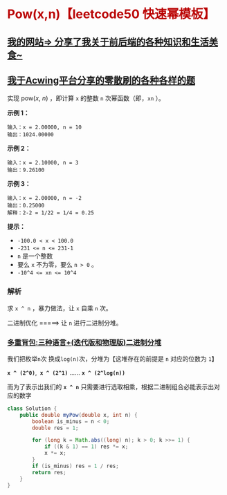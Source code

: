 # <font color="bb000">Pow(x,n)【leetcode50 快速幂模板】</font>

## [我的网站=> 分享了我关于前后端的各种知识和生活美食~](https://www.fanxy.cloud)

## [我于Acwing平台分享的零散刷的各种各样的题](https://www.acwing.com/blog/content/33005/) 

实现 pow(*x*, *n*) ，即计算 `x` 的整数 `n` 次幂函数（即，`xn` ）。

 

**示例 1：**

```
输入：x = 2.00000, n = 10
输出：1024.00000
```

**示例 2：**

```
输入：x = 2.10000, n = 3
输出：9.26100
```

**示例 3：**

```
输入：x = 2.00000, n = -2
输出：0.25000
解释：2-2 = 1/22 = 1/4 = 0.25
```

 

**提示：**

- `-100.0 < x < 100.0`
- `-231 <= n <= 231-1`
- `n` 是一个整数
- 要么 `x` 不为零，要么 `n > 0` 。
- `-10^4 <= xn <= 10^4`



### 解析

求 `x ^ n` ，暴力做法，让 `x` 自乘 `n` 次。

二进制优化 =====> 让 `n`  进行二进制分堆。

### [多重背包:三种语言+(迭代版和物理版)二进制分堆](https://www.acwing.com/solution/content/190295/) 

我们把枚举` n `次 换成` log(n) `次，分堆为【这堆存在的前提是 `n` 对应的位数为 `1`】

**`x ^ (2^0)`**,**` x ^ (2^1)`** ...... **`x ^ (2^log(n))`**

而为了表示出我们的 **` x ^ n `** 只需要进行选取相乘，根据二进制组合必能表示出对应的数字

```java
class Solution {
    public double myPow(double x, int n) {
        boolean is_minus = n < 0;
        double res = 1;

        for (long k = Math.abs((long) n); k > 0; k >>= 1) {
            if ((k & 1) == 1) res *= x;
            x *= x;
        }
        if (is_minus) res = 1 / res;
        return res;
    }
}
```

